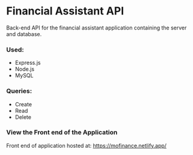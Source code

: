 # Financial Assistant API

Back-end API for the financial assistant application containing the server and database.

### Used:
- Express.js
- Node.js
- MySQL

### Queries:
- Create
- Read
- Delete


### View the Front end of the Application

Front end of application hosted at: https://mofinance.netlify.app/

